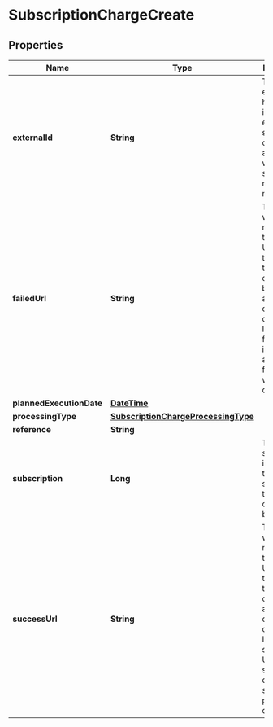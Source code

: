 
# SubscriptionChargeCreate

## Properties
Name | Type | Description | Notes
------------ | ------------- | ------------- | -------------
**externalId** | **String** | The external id helps to identify the entity and a subsequent creation of an entity with the same ID will not create a new entity. | 
**failedUrl** | **String** | The user will be redirected to failed URL when the transaction could not be authorized or completed. In case no failed URL is specified a default failed page will be displayed. |  [optional]
**plannedExecutionDate** | [**DateTime**](DateTime.md) |  |  [optional]
**processingType** | [**SubscriptionChargeProcessingType**](SubscriptionChargeProcessingType.md) |  | 
**reference** | **String** |  |  [optional]
**subscription** | **Long** | The field subscription indicates the subscription to which the charge belongs to. | 
**successUrl** | **String** | The user will be redirected to success URL when the transaction could be authorized or completed. In case no success URL is specified a default success page will be displayed. |  [optional]



